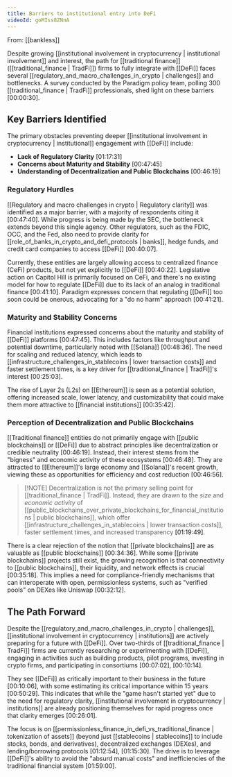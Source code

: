 ```yaml
---
title: Barriers to institutional entry into DeFi
videoId: goMIss8ZNnA
---
```


From: [[bankless]] <br/> 

Despite growing [[institutional involvement in cryptocurrency | institutional involvement]] and interest, the path for [[traditional finance]] ([[traditional_finance | TradFi]]) firms to fully integrate with [[DeFi]] faces several [[regulatory_and_macro_challenges_in_crypto | challenges]] and bottlenecks. A survey conducted by the Paradigm policy team, polling 300 [[traditional_finance | TradFi]] professionals, shed light on these barriers <a class="yt-timestamp" data-t="00:00:30">[00:00:30]</a>.

## Key Barriers Identified

The primary obstacles preventing deeper [[institutional involvement in cryptocurrency | institutional]] engagement with [[DeFi]] include:

*   **Lack of Regulatory Clarity** <a class="yt-timestamp" data-t="01:17:31">[01:17:31]</a>
*   **Concerns about Maturity and Stability** <a class="yt-timestamp" data-t="00:47:45">[00:47:45]</a>
*   **Understanding of Decentralization and Public Blockchains** <a class="yt-timestamp" data-t="00:46:19">[00:46:19]</a>

### Regulatory Hurdles

[[Regulatory and macro challenges in crypto | Regulatory clarity]] was identified as a major barrier, with a majority of respondents citing it <a class="yt-timestamp" data-t="00:47:40">[00:47:40]</a>. While progress is being made by the SEC, the bottleneck extends beyond this single agency. Other regulators, such as the FDIC, OCC, and the Fed, also need to provide clarity for [[role_of_banks_in_crypto_and_defi_protocols | banks]], hedge funds, and credit card companies to access [[DeFi]] <a class="yt-timestamp" data-t="00:40:07">[00:40:07]</a>.

Currently, these entities are largely allowing access to centralized finance (CeFi) products, but not yet explicitly to [[DeFi]] <a class="yt-timestamp" data-t="00:40:22">[00:40:22]</a>. Legislative action on Capitol Hill is primarily focused on CeFi, and there's no existing model for how to regulate [[DeFi]] due to its lack of an analog in traditional finance <a class="yt-timestamp" data-t="00:41:10">[00:41:10]</a>. Paradigm expresses concern that regulating [[DeFi]] too soon could be onerous, advocating for a "do no harm" approach <a class="yt-timestamp" data-t="00:41:21">[00:41:21]</a>.

### Maturity and Stability Concerns

Financial institutions expressed concerns about the maturity and stability of [[DeFi]] platforms <a class="yt-timestamp" data-t="00:47:45">[00:47:45]</a>. This includes factors like throughput and potential downtime, particularly noted with [[Solana]] <a class="yt-timestamp" data-t="00:48:36">[00:48:36]</a>. The need for scaling and reduced latency, which leads to [[infrastructure_challenges_in_stablecoins | lower transaction costs]] and faster settlement times, is a key driver for [[traditional_finance | TradFi]]'s interest <a class="yt-timestamp" data-t="00:25:03">[00:25:03]</a>.

The rise of Layer 2s (L2s) on [[Ethereum]] is seen as a potential solution, offering increased scale, lower latency, and customizability that could make them more attractive to [[financial institutions]] <a class="yt-timestamp" data-t="00:35:42">[00:35:42]</a>.

### Perception of Decentralization and Public Blockchains

[[Traditional finance]] entities do not primarily engage with [[public blockchains]] or [[DeFi]] due to abstract principles like decentralization or credible neutrality <a class="yt-timestamp" data-t="00:46:19">[00:46:19]</a>. Instead, their interest stems from the "bigness" and economic activity of these ecosystems <a class="yt-timestamp" data-t="00:46:48">[00:46:48]</a>. They are attracted to [[Ethereum]]'s large economy and [[Solana]]'s recent growth, viewing these as opportunities for efficiency and cost reduction <a class="yt-timestamp" data-t="00:46:56">[00:46:56]</a>.

> [!NOTE] Decentralization is not the primary selling point for [[traditional_finance | TradFi]]. Instead, they are drawn to the *size* and *economic activity* of [[public_blockchains_over_private_blockchains_for_financial_institutions | public blockchains]], which offer [[infrastructure_challenges_in_stablecoins | lower transaction costs]], faster settlement times, and increased transparency <a class="yt-timestamp" data-t="01:19:49">[01:19:49]</a>.

There is a clear rejection of the notion that [[private blockchains]] are as valuable as [[public blockchains]] <a class="yt-timestamp" data-t="00:34:36">[00:34:36]</a>. While some [[private blockchains]] projects still exist, the growing recognition is that connectivity to [[public blockchains]], their liquidity, and network effects is crucial <a class="yt-timestamp" data-t="00:35:18">[00:35:18]</a>. This implies a need for compliance-friendly mechanisms that can interoperate with open, permissionless systems, such as "verified pools" on DEXes like Uniswap <a class="yt-timestamp" data-t="00:32:12">[00:32:12]</a>.

## The Path Forward

Despite the [[regulatory_and_macro_challenges_in_crypto | challenges]], [[institutional involvement in cryptocurrency | institutions]] are actively preparing for a future with [[DeFi]]. Over two-thirds of [[traditional_finance | TradFi]] firms are currently researching or experimenting with [[DeFi]], engaging in activities such as building products, pilot programs, investing in crypto firms, and participating in consortiums <a class="yt-timestamp" data-t="00:07:02">[00:07:02]</a>, <a class="yt-timestamp" data-t="00:10:14">[00:10:14]</a>.

They see [[DeFi]] as critically important to their business in the future <a class="yt-timestamp" data-t="00:10:06">[00:10:06]</a>, with some estimating its critical importance within 15 years <a class="yt-timestamp" data-t="00:50:29">[00:50:29]</a>. This indicates that while the "game hasn't started yet" due to the need for regulatory clarity, [[institutional involvement in cryptocurrency | institutions]] are already positioning themselves for rapid progress once that clarity emerges <a class="yt-timestamp" data-t="00:26:01">[00:26:01]</a>.

The focus is on [[permissionless_finance_in_defi_vs_traditional_finance | tokenization of assets]] (beyond just [[stablecoins | stablecoins]] to include stocks, bonds, and derivatives), decentralized exchanges (DEXes), and lending/borrowing protocols <a class="yt-timestamp" data-t="01:12:54">[01:12:54]</a>, <a class="yt-timestamp" data-t="01:15:30">[01:15:30]</a>. The drive is to leverage [[DeFi]]'s ability to avoid the "absurd manual costs" and inefficiencies of the traditional financial system <a class="yt-timestamp" data-t="01:59:00">[01:59:00]</a>.